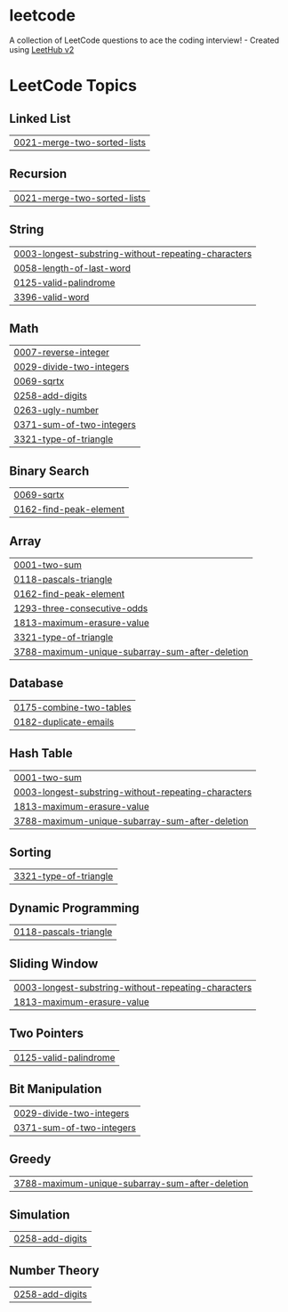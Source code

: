 # leetcode
A collection of LeetCode questions to ace the coding interview! - Created using [LeetHub v2](https://github.com/arunbhardwaj/LeetHub-2.0)

<!---LeetCode Topics Start-->
# LeetCode Topics
## Linked List
|  |
| ------- |
| [0021-merge-two-sorted-lists](https://github.com/diliprx/leetcode/tree/master/0021-merge-two-sorted-lists) |
## Recursion
|  |
| ------- |
| [0021-merge-two-sorted-lists](https://github.com/diliprx/leetcode/tree/master/0021-merge-two-sorted-lists) |
## String
|  |
| ------- |
| [0003-longest-substring-without-repeating-characters](https://github.com/diliprx/leetcode/tree/master/0003-longest-substring-without-repeating-characters) |
| [0058-length-of-last-word](https://github.com/diliprx/leetcode/tree/master/0058-length-of-last-word) |
| [0125-valid-palindrome](https://github.com/diliprx/leetcode/tree/master/0125-valid-palindrome) |
| [3396-valid-word](https://github.com/diliprx/leetcode/tree/master/3396-valid-word) |
## Math
|  |
| ------- |
| [0007-reverse-integer](https://github.com/diliprx/leetcode/tree/master/0007-reverse-integer) |
| [0029-divide-two-integers](https://github.com/diliprx/leetcode/tree/master/0029-divide-two-integers) |
| [0069-sqrtx](https://github.com/diliprx/leetcode/tree/master/0069-sqrtx) |
| [0258-add-digits](https://github.com/diliprx/leetcode/tree/master/0258-add-digits) |
| [0263-ugly-number](https://github.com/diliprx/leetcode/tree/master/0263-ugly-number) |
| [0371-sum-of-two-integers](https://github.com/diliprx/leetcode/tree/master/0371-sum-of-two-integers) |
| [3321-type-of-triangle](https://github.com/diliprx/leetcode/tree/master/3321-type-of-triangle) |
## Binary Search
|  |
| ------- |
| [0069-sqrtx](https://github.com/diliprx/leetcode/tree/master/0069-sqrtx) |
| [0162-find-peak-element](https://github.com/diliprx/leetcode/tree/master/0162-find-peak-element) |
## Array
|  |
| ------- |
| [0001-two-sum](https://github.com/diliprx/leetcode/tree/master/0001-two-sum) |
| [0118-pascals-triangle](https://github.com/diliprx/leetcode/tree/master/0118-pascals-triangle) |
| [0162-find-peak-element](https://github.com/diliprx/leetcode/tree/master/0162-find-peak-element) |
| [1293-three-consecutive-odds](https://github.com/diliprx/leetcode/tree/master/1293-three-consecutive-odds) |
| [1813-maximum-erasure-value](https://github.com/diliprx/leetcode/tree/master/1813-maximum-erasure-value) |
| [3321-type-of-triangle](https://github.com/diliprx/leetcode/tree/master/3321-type-of-triangle) |
| [3788-maximum-unique-subarray-sum-after-deletion](https://github.com/diliprx/leetcode/tree/master/3788-maximum-unique-subarray-sum-after-deletion) |
## Database
|  |
| ------- |
| [0175-combine-two-tables](https://github.com/diliprx/leetcode/tree/master/0175-combine-two-tables) |
| [0182-duplicate-emails](https://github.com/diliprx/leetcode/tree/master/0182-duplicate-emails) |
## Hash Table
|  |
| ------- |
| [0001-two-sum](https://github.com/diliprx/leetcode/tree/master/0001-two-sum) |
| [0003-longest-substring-without-repeating-characters](https://github.com/diliprx/leetcode/tree/master/0003-longest-substring-without-repeating-characters) |
| [1813-maximum-erasure-value](https://github.com/diliprx/leetcode/tree/master/1813-maximum-erasure-value) |
| [3788-maximum-unique-subarray-sum-after-deletion](https://github.com/diliprx/leetcode/tree/master/3788-maximum-unique-subarray-sum-after-deletion) |
## Sorting
|  |
| ------- |
| [3321-type-of-triangle](https://github.com/diliprx/leetcode/tree/master/3321-type-of-triangle) |
## Dynamic Programming
|  |
| ------- |
| [0118-pascals-triangle](https://github.com/diliprx/leetcode/tree/master/0118-pascals-triangle) |
## Sliding Window
|  |
| ------- |
| [0003-longest-substring-without-repeating-characters](https://github.com/diliprx/leetcode/tree/master/0003-longest-substring-without-repeating-characters) |
| [1813-maximum-erasure-value](https://github.com/diliprx/leetcode/tree/master/1813-maximum-erasure-value) |
## Two Pointers
|  |
| ------- |
| [0125-valid-palindrome](https://github.com/diliprx/leetcode/tree/master/0125-valid-palindrome) |
## Bit Manipulation
|  |
| ------- |
| [0029-divide-two-integers](https://github.com/diliprx/leetcode/tree/master/0029-divide-two-integers) |
| [0371-sum-of-two-integers](https://github.com/diliprx/leetcode/tree/master/0371-sum-of-two-integers) |
## Greedy
|  |
| ------- |
| [3788-maximum-unique-subarray-sum-after-deletion](https://github.com/diliprx/leetcode/tree/master/3788-maximum-unique-subarray-sum-after-deletion) |
## Simulation
|  |
| ------- |
| [0258-add-digits](https://github.com/diliprx/leetcode/tree/master/0258-add-digits) |
## Number Theory
|  |
| ------- |
| [0258-add-digits](https://github.com/diliprx/leetcode/tree/master/0258-add-digits) |
<!---LeetCode Topics End-->